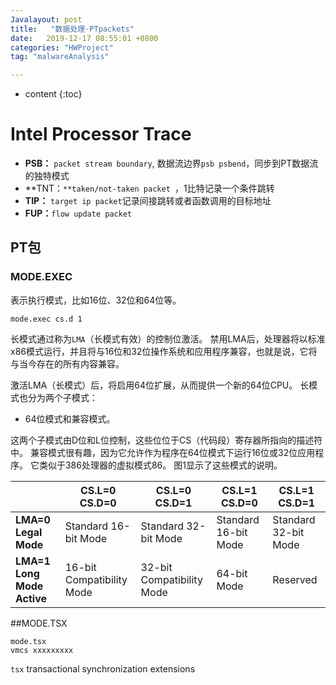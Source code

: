 ```yaml
---
Javalayout: post
title:   "数据处理-PTpackets"
date:   2019-12-17 08:55:01 +0800
categories: "HWProject"
tag: "malwareAnalysis"

---
```


* content
{:toc}






# Intel Processor Trace

* **PSB：** `packet stream boundary`, 数据流边界`psb psbend`，同步到PT数据流的独特模式
* **TNT：`**taken/not-taken packet `，1比特记录一个条件跳转
* **TIP：** `target ip packet`记录间接跳转或者函数调用的目标地址
* **FUP：**`flow update packet` 

## PT包

### MODE.EXEC

表示执行模式，比如16位、32位和64位等。

```intel pt
mode.exec cs.d 1
```

长模式通过称为`LMA`（长模式有效）的控制位激活。 禁用LMA后，处理器将以标准x86模式运行，并且将与16位和32位操作系统和应用程序兼容，也就是说，它将与当今存在的所有内容兼容。 

激活LMA（长模式）后，将启用64位扩展，从而提供一个新的64位CPU。 长模式也分为两个子模式：

* 64位模式和兼容模式。 

这两个子模式由D位和L位控制，这些位位于CS（代码段）寄存器所指向的描述符中。 兼容模式很有趣，因为它允许作为程序在64位模式下运行16位或32位应用程序。 它类似于386处理器的虚拟模式86。 图1显示了这些模式的说明。

|                            | CS.L=0 CS.D=0             | CS.L=0 CS.D=1             | CS.L=1 CS.D=0        | CS.L=1 CS.D=1        |
| -------------------------- | ------------------------- | ------------------------- | -------------------- | -------------------- |
| **LMA=0** **Legal Mode**   | Standard 16-bit Mode      | Standard 32-bit Mode      | Standard 16-bit Mode | Standard 32-bit Mode |
| **LMA=1 Long Mode Active** | 16-bit Compatibility Mode | 32-bit Compatibility Mode | 64-bit Mode          | Reserved             |

##MODE.TSX

```pt
mode.tsx
vmcs xxxxxxxxx
```

`tsx` transactional synchronization extensions

